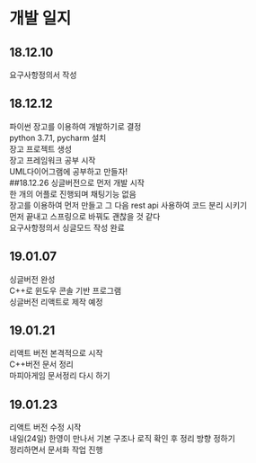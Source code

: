 # 개발 일지
## 18.12.10
요구사항정의서 작성
## 18.12.12
파이썬 장고를 이용하여 개발하기로 결정  
python 3.7.1, pycharm 설치  
장고 프로젝트 생성  
장고 프레임워크 공부 시작  
UML다이어그램에 공부하고 만들자!  
##18.12.26
싱글버전으로 먼저 개발 시작  
한 개의 어플로 진행되며 채팅기능 없음  
장고를 이용하여 먼저 만들고 그 다음 rest api 사용하여 코드 분리 시키기  
먼저 끝내고 스프링으로 바꿔도 괜찮을 것 같다  
요구사항정의서 싱글모드 작성 완료  
## 19.01.07
싱글버전 완성  
C++로 윈도우 콘솔 기반 프로그램  
싱글버전 리액트로 제작 예정  

## 19.01.21
리액트 버전 본격적으로 시작  
C++버전 문서 정리  
마피아게임 문서정리 다시 하기  

## 19.01.23
리액트 버전 수정 시작  
내일(24일) 한영이 만나서 기본 구조나 로직 확인 후 정리 방향 정하기  
정리하면서 문서화 작업 진행  
